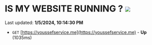 # IS MY WEBSITE RUNNING ? [![](https://img.shields.io/static/v1?label=Sponsor&message=%E2%9D%A4&logo=GitHub&color=%23fe8e86)](https://github.com/sponsors/<username>)

Last updated: **1/5/2024, 10:14:30 PM**

- `GET` [https://youssefservice.me](https://youssefservice.me) - **Up** (1035ms)
